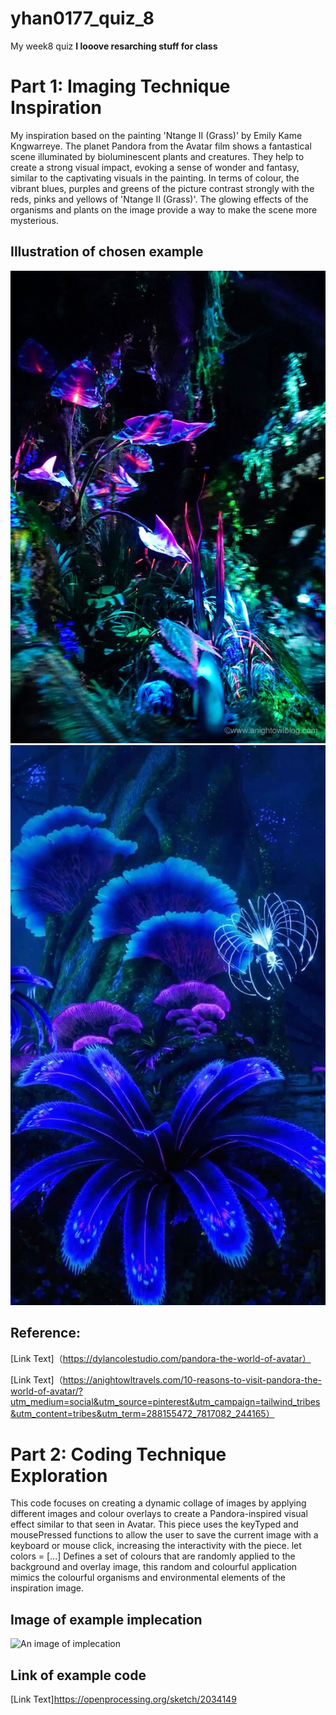 # yhan0177_quiz_8
My week8 quiz
**I looove resarching stuff for class**

# Part 1: Imaging Technique Inspiration
My inspiration based on the painting 'Ntange II (Grass)' by Emily Kame Kngwarreye. The planet Pandora from the Avatar film shows a fantastical scene illuminated by bioluminescent plants and creatures. They help to create a strong visual impact, evoking a sense of wonder and fantasy, similar to the captivating visuals in the painting. In terms of colour, the vibrant blues, purples and greens of the picture contrast strongly with the reds, pinks and yellows of 'Ntange II (Grass)'. The glowing effects of the organisms and plants on the image provide a way to make the scene more mysterious.

## Illustration of chosen example
![Image 1 of inspration](readmeImages/576151cb3a3467ff206595440c5c7843.jpg)
![Image 2 of inspration](readmeImages/ac1632e80f328c4da0d3a37345655b4f.jpg)


## Reference:
[Link Text]（https://dylancolestudio.com/pandora-the-world-of-avatar）

[Link Text]（https://anightowltravels.com/10-reasons-to-visit-pandora-the-world-of-avatar/?utm_medium=social&utm_source=pinterest&utm_campaign=tailwind_tribes&utm_content=tribes&utm_term=288155472_7817082_244165）


# Part 2: Coding Technique Exploration
This code focuses on creating a dynamic collage of images by applying different images and colour overlays to create a Pandora-inspired visual effect similar to that seen in Avatar. This piece uses the keyTyped and mousePressed functions to allow the user to save the current image with a keyboard or mouse click, increasing the interactivity with the piece.
let colors = [...] Defines a set of colours that are randomly applied to the background and overlay image, this random and colourful application mimics the colourful organisms and environmental elements of the inspiration image.

## Image of example implecation
![An image of implecation](readmeImages/WX20240502-215049@2x.png)

## Link of example code
[Link Text]https://openprocessing.org/sketch/2034149
